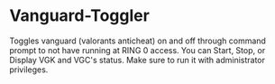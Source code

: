 # Vanguard-Toggler
Toggles vanguard (valorants anticheat) on and off through command prompt to not have running at RING 0 access. You can Start, Stop, or Display VGK and VGC's status. Make sure to run it with administrator privileges. 
